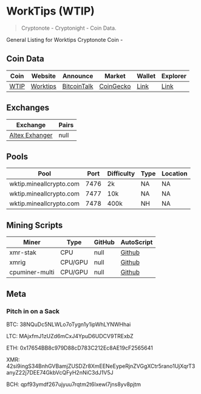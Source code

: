 # WorkTips (WTIP) 
> Cryptonote - Cryptonight - Coin Data.

General Listing for Worktips Cryptonote Coin -

## Coin Data

|  **Coin** | **Website** | **Announce** | **Market** | **Wallet** | **Explorer** |
|  ------ | ------ | ------ | ------ | ------ | ------ |
|  [WTIP](https://github.com/aeugenegray/cryptonote-coins-list/tree/master/worktips) | [Worktips](http://worktips.info/) | [BitcoinTalk](https://bitcointalk.org/index.php?topic=3086019.0) | [CoinGecko](https://www.coingecko.com/en/price_charts/worktips/usd) | [Link](http://worktips.info/) | [Link](http://blockexplorer.worktips.info/) |

## Exchanges

|  **Exchange** | **Pairs** |
|  ------ | ------ |
|  [Altex Exhanger](https://altex.exchange/markets&pair=BTC_TRIT) | null |



## Pools

|  **Pool** | **Port** | **Difficulty** | **Type** | **Location** |
|  ------ | ------ | ------ | ------ | ------ |
|  wktip.mineallcrypto.com | 7476 | 2k | NA | NA |
|  wktip.mineallcrypto.com | 7477 | 10k | NA | NA |
|  wktip.mineallcrypto.com | 7478 | 400k | NH | NA |


## Mining Scripts

|  **Miner** | **Type** | **GitHub** | **AutoScript** |
|  ------ | ------ | ------ | ------ |
|  xmr-stak | CPU | null | [Github](https://github.com/aeugenegray/xmr-stak-worktipsn) |
|  xmrig | CPU/GPU | null | [Github](https://github.com/aeugenegray/xmrig-autoscipt-worktips) |
|  cpuminer-multi | CPU/GPU | null | [Github](https://github.com/aeugenegray/cpuminer-multi-autoscript-worktips) 


## Meta




### Pitch in on a Sack
BTC: 38NQuDc5NLWLo7oTygn1y1ipWhLYNWHhai

LTC: MAjxfmJ1zUZd6mCxJ4YpuD6UDCV9TRExbZ

ETH: 0x17654BB8c979D88cD783C212Ec8AE19cF2565641

XMR: 42si9ingS34BnhGVBamjZUSDZr8XmEENeEypeRjnZVGgXCtr5rano1UjXqrT3anyZ22j7DEE74GkbVcQFyH2nNiC3dJ1V5J

BCH: qpf93ymdf267ujyuu7rqtm2t6lxewl7jns8yv8pjtm


		
		

